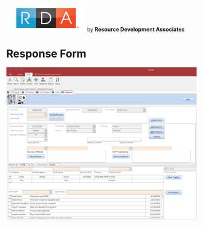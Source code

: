 ![RDA Logo](../img/RDA_transparent_210x70.png "RDA Logo") by **Resource Development Associates**

# Response Form

![SVIP Response Form](ResponseFormFilled.png "SVIP Response Form")

<!-- for sizing images -->
<!-- <img src="http://image.com/image.png" width="200" height="100" /> -->